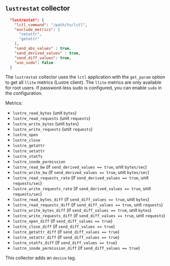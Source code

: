
## `lustrestat` collector

```json
  "lustrestat": {
    "lctl_command": "/path/to/lctl",
    "exclude_metrics": [
      "setattr",
      "getattr"
    ],
    "send_abs_values" : true,
    "send_derived_values" : true,
    "send_diff_values": true,
    "use_sudo": false
  }
```

The `lustrestat` collector uses the `lctl` application with the `get_param` option to get all `llite` metrics (Lustre client). The `llite` metrics are only available for root users. If password-less sudo is configured, you can enable `sudo` in the configuration.

Metrics:
* `lustre_read_bytes` (unit `bytes`)
* `lustre_read_requests` (unit `requests`)
* `lustre_write_bytes` (unit `bytes`)
* `lustre_write_requests` (unit `requests`)
* `lustre_open`
* `lustre_close`
* `lustre_getattr`
* `lustre_setattr`
* `lustre_statfs`
* `lustre_inode_permission`
* `lustre_read_bw` (if `send_derived_values == true`, unit `bytes/sec`)
* `lustre_write_bw` (if `send_derived_values == true`, unit `bytes/sec`)
* `lustre_read_requests_rate` (if `send_derived_values == true`, unit `requests/sec`)
* `lustre_write_requests_rate` (if `send_derived_values == true`, unit `requests/sec`)
* `lustre_read_bytes_diff` (if `send_diff_values == true`, unit `bytes`)
* `lustre_read_requests_diff` (if `send_diff_values == true`, unit `requests`)
* `lustre_write_bytes_diff` (if `send_diff_values == true`, unit `bytes`)
* `lustre_write_requests_diff` (if `send_diff_values == true`, unit `requests`)
* `lustre_open_diff` (if `send_diff_values == true`)
* `lustre_close_diff` (if `send_diff_values == true`)
* `lustre_getattr_diff` (if `send_diff_values == true`)
* `lustre_setattr_diff` (if `send_diff_values == true`)
* `lustre_statfs_diff` (if `send_diff_values == true`)
* `lustre_inode_permission_diff` (if `send_diff_values == true`)

This collector adds an `device` tag.